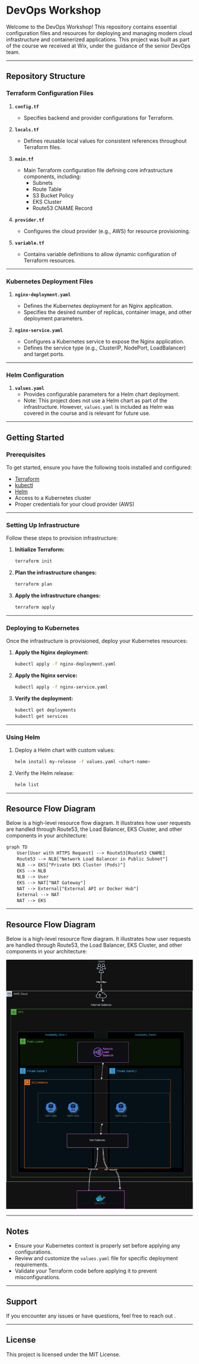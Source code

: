 # DevOps Workshop

Welcome to the DevOps Workshop! This repository contains essential configuration files and resources for deploying and managing modern cloud infrastructure and containerized applications. This project was built as part of the course we received at Wix, under the guidance of the senior DevOps team.

---

## Repository Structure

### Terraform Configuration Files

1. **`config.tf`**

   - Specifies backend and provider configurations for Terraform.

2. **`locals.tf`**

   - Defines reusable local values for consistent references throughout Terraform files.

3. **`main.tf`**

   - Main Terraform configuration file defining core infrastructure components, including:
     - Subnets
     - Route Table
     - S3 Bucket Policy
     - EKS Cluster
     - Route53 CNAME Record

4. **`provider.tf`**

   - Configures the cloud provider (e.g., AWS) for resource provisioning.

5. **`variable.tf`**

   - Contains variable definitions to allow dynamic configuration of Terraform resources.

---

### Kubernetes Deployment Files

1. **`nginx-deployment.yaml`**

   - Defines the Kubernetes deployment for an Nginx application.
   - Specifies the desired number of replicas, container image, and other deployment parameters.

2. **`nginx-service.yaml`**

   - Configures a Kubernetes service to expose the Nginx application.
   - Defines the service type (e.g., ClusterIP, NodePort, LoadBalancer) and target ports.

---

### Helm Configuration

1. **`values.yaml`**
   - Provides configurable parameters for a Helm chart deployment.
   - Note: This project does not use a Helm chart as part of the infrastructure. However, `values.yaml` is included as Helm was covered in the course and is relevant for future use.

---

## Getting Started

### Prerequisites

To get started, ensure you have the following tools installed and configured:

- [Terraform](https://www.terraform.io/downloads.html)
- [kubectl](https://kubernetes.io/docs/tasks/tools/)
- [Helm](https://helm.sh/docs/intro/install/)
- Access to a Kubernetes cluster
- Proper credentials for your cloud provider (AWS)

---

### Setting Up Infrastructure

Follow these steps to provision infrastructure:

1. **Initialize Terraform:**

   ```bash
   terraform init
   ```

2. **Plan the infrastructure changes:**

   ```bash
   terraform plan
   ```

3. **Apply the infrastructure changes:**

   ```bash
   terraform apply
   ```

---

### Deploying to Kubernetes

Once the infrastructure is provisioned, deploy your Kubernetes resources:

1. **Apply the Nginx deployment:**

   ```bash
   kubectl apply -f nginx-deployment.yaml
   ```

2. **Apply the Nginx service:**

   ```bash
   kubectl apply -f nginx-service.yaml
   ```

3. **Verify the deployment:**

   ```bash
   kubectl get deployments
   kubectl get services
   ```

---

### Using Helm

1. Deploy a Helm chart with custom values:

   ```bash
   helm install my-release -f values.yaml <chart-name>
   ```

2. Verify the Helm release:

   ```bash
   helm list
   ```

---

## Resource Flow Diagram

Below is a high-level resource flow diagram. It illustrates how user requests are handled through Route53, the Load Balancer, EKS Cluster, and other components in your architecture:

```mermaid
graph TD
    User[User with HTTPS Request] --> Route53[Route53 CNAME]
    Route53 --> NLB["Network Load Balancer in Public Subnet"]
    NLB --> EKS["Private EKS Cluster (Pods)"]
    EKS --> NLB
    NLB --> User
    EKS --> NAT["NAT Gateway"]
    NAT --> External["External API or Docker Hub"]
    External --> NAT
    NAT --> EKS
```

---


## Resource Flow Diagram

Below is a high-level resource flow diagram. It illustrates how user requests are handled through Route53, the Load Balancer, EKS Cluster, and other components in your architecture:

![Resource Flow Diagram](mocks/flow.drawio.png)




---

## Notes

- Ensure your Kubernetes context is properly set before applying any configurations.
- Review and customize the `values.yaml` file for specific deployment requirements.
- Validate your Terraform code before applying it to prevent misconfigurations.

---

## Support

If you encounter any issues or have questions, feel free to reach out .

---

## License

This project is licensed under the MIT License.